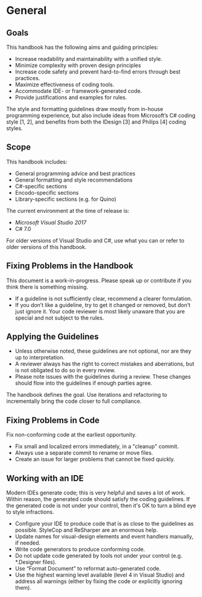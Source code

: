 # General

## Goals

This handbook has the following aims and guiding principles:

*	Increase readability and maintainability with a unified style.
*	Minimize complexity with proven design principles
*	Increase code safety and prevent hard-to-find errors through best practices.
*	Maximize effectiveness of coding tools.
* Accommodate IDE- or framework-generated code.
* Provide justifications and examples for rules.

The style and formatting guidelines draw mostly from in-house programming experience, but also include ideas from Microsoft’s C# coding style [1, 2], and benefits from both the IDesign [3] and Philips [4] coding styles.

## Scope

This handbook includes:

* General programming advice and best practices
* General formatting and style recommendations
* C#-specific sections
* Encodo-specific sections
* Library-specific sections (e.g. for Quino)

The current environment at the time of release is:

* _Microsoft Visual Studio 2017_
* C# 7.0

For older versions of Visual Studio and C#, use what you can or refer to older versions of this handbook.

## Fixing Problems in the Handbook

This document is a work-in-progress. Please speak up or contribute if you think there is something missing.

*	If a guideline is not sufficiently clear, recommend a clearer formulation.
*	If you don’t like a guideline, try to get it changed or removed, but don’t just ignore it. Your code reviewer is most likely unaware that you are special and not subject to the rules.

## Applying the Guidelines

* Unless otherwise noted, these guidelines are not optional, nor are they up to interpretation.
*	A reviewer always has the right to correct mistakes and aberrations, but is not obligated to do so in every review.
*	Please note issues with the guidelines during a review. These changes should flow into the guidelines if enough parties agree.

The handbook defines the goal. Use iterations and refactoring to incrementally bring the code closer to full compliance.

## Fixing Problems in Code

Fix non-conforming code at the earliest opportunity.

*	Fix small and localized errors immediately, in a "cleanup" commit.
*	Always use a separate commit to rename or move files.
*	Create an issue for larger problems that cannot be fixed quickly.

## Working with an IDE

Modern IDEs generate code; this is very helpful and saves a lot of work. Within reason, the generated code should satisfy the coding guidelines. If the generated code is not under your control, then it's OK to turn a blind eye to style infractions.

*	Configure your IDE to produce code that is as close to the guidelines as possible. StyleCop and ReSharper are an enormous help.
*	Update names for visual-design elements and event handlers manually, if needed.
*	Write code generators to produce conforming code.
*	Do not update code generated by tools not under your control (e.g. *.Designer files).
*	Use “Format Document” to reformat auto-generated code.
*	Use the highest warning level available (level 4 in Visual Studio) and address all warnings (either by fixing the code or explicitly ignoring them).
